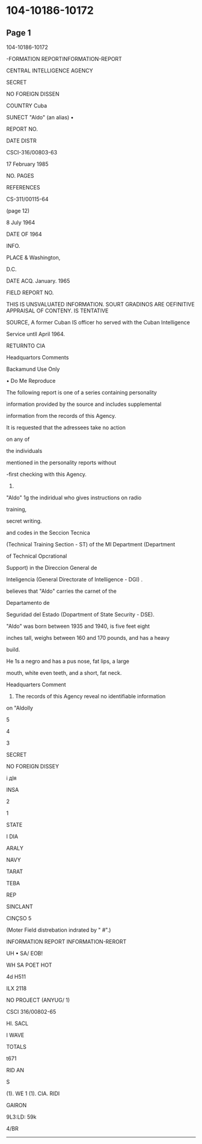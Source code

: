 # 104-10186-10172

## Page 1

104-10186-10172

-FORMATION REPORTINFORMATION-REPORT

CENTRAL INTELLIGENCE AGENCY

SECRET

NO FOREIGN DISSEN

COUNTRY Cuba

SUNECT "Aldo" (an alias) •

REPORT NO.

DATE DISTR

CSCI-316/00803-63

17 February 1985

NO. PAGES

REFERENCES

CS-311/00115-64

(page 12)

8 July 1964

DATE OF 1964

INFO.

PLACE & Washington,

D.C.

DATE ACQ. January. 1965

FIELD REPORT NO.

THIS IS UNSVALUATED INFORMATION. SOURT GRADINOS ARE OEFINITIVE APPRAISAL OF CONTENY. IS TENTATIVE

SOURCE, A former Cuban IS officer ho served with the Cuban Intelligence

Service untll April 1964.

RETURNTO CIA

Headquartors Comments

Backamund Use Only

• Do Me Reproduce

The following report is one of a series containing personality

information provided by the source and includes supplemental

information from the records of this Agency.

It is requested that the adressees take no action

on any of

the individuals

mentioned in the personality reports without

-first checking with this Agency.

1.

"Aldo" 1g the indiridual who gives instructions on radio

training,

secret writing.

and codes in the Seccion Tecnica

(Technical Training Section - ST) of the MI Department (Department

of Technical Opcrational

Support) in the Direccion General de

Inteligencia (General Directorate of Intelligence - DGI) .

believes that "Aldo" carries the carnet of the

Departamento de

Seguridad del Estado (Dopartment of State Security - DSE).

"Aldo" was born between 1935 and 1940, is five feet eight

inches tall, weighs between 160 and 170 pounds, and has a heavy

build.

He 1s a negro and has a pus nose, fat lips, a large

mouth, white even teeth, and a short, fat neck.

Headquarters Comment

1. The records of this Agency reveal no identifiable information

on "Aldolly

5

4

3

SECRET

NO FOREIGN DISSEY

і дlя

INSA

2

1

STATE

I DIA

ARALY

NAVY

TARAT

ТЕВА

REP

SINCLANT

CINÇSO 5

(Moter Field distrebation indrated by " #".)

INFORMATION REPORT INFORMATION-RERORT

UH • SA/ EOB!

WH SA POET HOT

4d H511

ILX 2118

NO PROJECT (ANYUG/ 1)

CSCI 316/00802-65

HI. SACL

I WAVE

TOTALS

t671

RID AN

S

(1). WE 1 (1). CIA. RIDI

GAIRON

9L3:LD: 59k

4/BR

---

